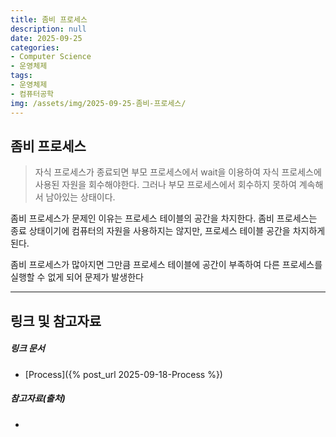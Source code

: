 ```yaml
---
title: 좀비 프로세스
description: null
date: 2025-09-25
categories:
- Computer Science
- 운영체제
tags:
- 운영체제
- 컴퓨터공학
img: /assets/img/2025-09-25-좀비-프로세스/
---
```

## 좀비 프로세스
>자식 프로세스가 종료되면 부모 프로세스에서 wait을 이용하여 자식 프로세스에 사용된 자원을 회수해야한다. 그러나 부모 프로세스에서 회수하지 못하여 계속해서 남아있는 상태이다.

좀비 프로세스가 문제인 이유는 프로세스 테이블의 공간을 차지한다. 좀비 프로세스는 종료 상태이기에 컴퓨터의 자원을 사용하지는 않지만, 프로세스 테이블 공간을 차지하게 된다. 

좀비 프로세스가 많아지면 그만큼 프로세스 테이블에 공간이 부족하여 다른 프로세스를 실행할 수 없게 되어 문제가 발생한다




---
## 링크 및 참고자료

##### 링크 문서
- [Process]({% post_url 2025-09-18-Process %})

##### 참고자료(출처)
- 



